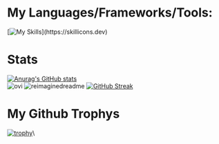 
# My Languages/Frameworks/Tools:
[![My Skills](https://skillicons.dev/icons?i=js,html,css,blender,cs,figma,laravel,nextjs,php,react,vscode,wordpress,dotnet,discord,visualstudio,mysql,python,docker,)](https://skillicons.dev)

# Stats
[![Anurag's GitHub stats](https://github-readme-stats.vercel.app/api?username=Pascal-Benink&show_icons=true&theme=radical)](https://github.com/anuraghazra/github-readme-stats)\
<img src="https://github-readme-stats.vercel.app/api/top-langs?username=Pascal-Benink&show_icons=true&locale=en&layout=compact&theme=chartreuse-dark" alt="ovi" />
<img src="https://myreadme.vercel.app/api/embed/Pascal-Benink?panels=userstatistics,toprepositories,toplanguages,commitgraph" alt="reimaginedreadme" />
[![GitHub Streak](https://streak-stats.demolab.com?user=Pascal-Benink&theme=monokai&hide_border=false)](https://git.io/streak-stats)

# My Github Trophys
[![trophy](https://github-profile-trophy.vercel.app/?username=Pascal-Benink&theme=monokai)](https://github.com/ryo-ma/github-profile-trophy)\
